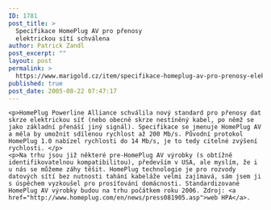 ```yaml
---
ID: 1781
post_title: >
  Specifikace HomePlug AV pro přenosy
  elektrickou sítí schválena
author: Patrick Zandl
post_excerpt: ""
layout: post
permalink: >
  https://www.marigold.cz/item/specifikace-homeplug-av-pro-prenosy-elektrickou-siti-schvalena
published: true
post_date: 2005-08-22 07:47:17
---
```

	<p>HomePlug Powerline Alliance schválila nový standard pro přenosy dat skrze elektrickou síť (nebo obecně skrze nestíněný kabel, po němž se jako základní přenáší jiný signál). Specifikace se jmenuje HomePlug AV a měla by umožnit sdílenou rychlost až 200 Mb/s. Původní protokol HomePlug 1.0 nabízel rychlosti do 14 Mb/s, je to tedy citelné zvýšení rychlosti. </p>
	<p>Na trhu jsou již některé pre-HomePlug AV výrobky (s obtížně identifikovatelnou kompatibilitou), především v USA, ale myslím, že i u nás se můžeme záhy těšit. HomePlug technologie je pro rozvody datových sítí bez nutnosti tahání kabeláže velmi zajímavá, sám jsem ji s úspěchem vyzkoušel pro prosíťování domácnosti. Standardizované HomePlug AV výrobky budou na trhu počátkem roku 2006. Zdroj: <a href="http://www.homeplug.com/en/news/press081905.asp">web HPA</a>.
</p>